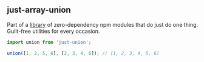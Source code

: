 ## just-array-union

Part of a [library](../../../../) of zero-dependency npm modules that do just do one thing.  
Guilt-free utilities for every occasion.

```js
import union from 'just-union';

union([1, 2, 5, 6], [2, 3, 4, 6]); // [1, 2, 3, 4, 5, 6]
```
